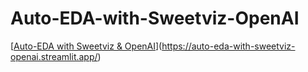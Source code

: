 # Auto-EDA-with-Sweetviz-OpenAI

[[Auto-EDA with Sweetviz &amp; OpenAI](https://auto-eda-with-sweetviz-openai.streamlit.app/)](https://auto-eda-with-sweetviz-openai.streamlit.app/)
